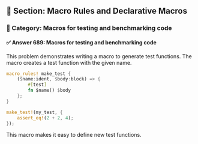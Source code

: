 ## 📘 Section: Macro Rules and Declarative Macros  
### 🔹 Category: Macros for testing and benchmarking code  
#### ✅ Answer 689: Macros for testing and benchmarking code

This problem demonstrates writing a macro to generate test functions. The macro creates a test function with the given name.

```rust
macro_rules! make_test {
    ($name:ident, $body:block) => {
        #[test]
        fn $name() $body
    };
}

make_test!(my_test, {
    assert_eq!(2 + 2, 4);
});
```
This macro makes it easy to define new test functions.
